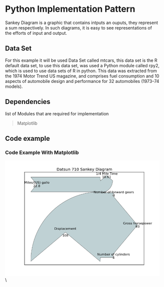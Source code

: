 # Python Implementation Pattern

Sankey Diagram is a graphic that contains intputs an ouputs, they represent a sum respectively. In such diagrams, it is easy to see representations of the efforts of input and output.

## Data Set

For this example it will be used Data Set called mtcars, this data set is the R default data set, to use this data set, was used a Python module called rpy2, which is used to use data sets of R in python. This data was extracted from the 1974 Motor Trend US magazine, and comprises fuel consumption and 10 aspects of automobile design and performance for 32 automobiles (1973–74 models).

## Dependencies 

list of Modules that are required for implementation
> Matplotlib

## Code example 

### Code Example With Matplotlib


![](figures/A51-Sankey_Diagram_figure1_1.png)\

